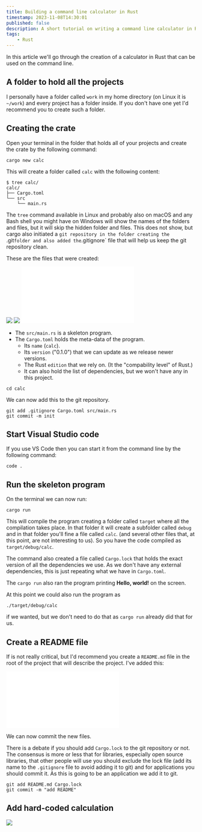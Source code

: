 ```yaml
---
title: Building a command line calculator in Rust
timestamp: 2023-11-08T14:30:01
published: false
description: A short tutorial on writing a command line calculator in Rust.
tags:
    - Rust
---
```


In this article we'll go through the creation of a calculator in Rust that can be used on the command line.

## A folder to hold all the projects

I personally have a folder called `work` in my home directory (on Linux it is `~/work`) and every project has a folder inside.
If you don't have one yet I'd recommend you to create such a folder.


## Creating the crate

Open your terminal in the folder that holds all of your projects and create the crate by the following command:


```
cargo new calc
```

This will create a folder called `calc` with the following content:

```
$ tree calc/
calc/
├── Cargo.toml
└── src
    └── main.rs
```

The `tree` command available in Linux and probably also on macOS and any Bash shell you might have on Windows will show the names of the folders
and files, but it will skip the hidden folder and files. This does not show, but cargo also initiated a `git repository in the folder creating the
`.git` folder and also added the `.gitignore` file that will help us keep the git repository clean.

These are the files that were created:

![](examples/calc1/.gitignore)
![](examples/calc1/Cargo.toml)
![](examples/calc1/src/main.rs)

* The `src/main.rs` is a skeleton program.
* The `Cargo.toml` holds the meta-data of the program.
    * Its `name` (`calc`).
    * Its `version` ("0.1.0") that we can update as we release newer versions.
    * The Rust `edition` that we rely on. (It the "compability level" of Rust.)
    * It can also hold the list of dependencies, but we won't have any in this project.

```
cd calc
```

We can now add this to the git repository.

```
git add .gitignore Cargo.toml src/main.rs
git commit -m init
```

## Start Visual Studio code

If you use VS Code then you can start it from the command line by the following command:

```
code .
```

## Run the skeleton program

On the terminal we can now run:

```
cargo run
```

This will compile the program creating a folder called `target` where all the compilation takes place. In that folder it will create a subfolder called `debug` and in that folder
you'll fine a file called `calc`. (and several other files that, at this point, are not interesting to us). So you have the code compiled as `target/debug/calc`.

The command also created a file called `Cargo.lock` that holds the exact version of all the dependencies we use. As we don't have any external dependencies,
this is just repeating what we have in `Cargo.toml`.

The `cargo run` also ran the program printing **Hello, world!** on the screen.

At this point we could also run the program as

```
./target/debug/calc
```

if we wanted, but we don't need to do that as `cargo run` already did that for us.


## Create a README file

If is not really critical, but I'd recommend you create a `README.md` file in the root of the project that will describe the project.
I've added this:

![](examples/calc1/README.md)

We can now commit the new files.

There is a debate if you should add `Cargo.lock` to the git repository or not. The consensus is more or less that for libraries, especially open source libraries,
that other people will use you should exclude the lock file (add its name to the `.gitignore` file to avoid adding it to git) and for applications you should commit
it. As this is going to be an application we add it to git.

```
git add README.md Cargo.lock
git commit -m "add README"
```

## Add hard-coded calculation


![](images/hard-coded-calc.png)

